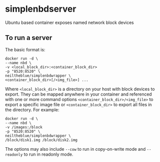# simplenbdserver

Ubuntu based container exposes named network block devices

## To run a server

The basic format is:

```
docker run -d \
--name nbd \
-v <local_block_dir>:<container_block_dir>
-p "8520:8520" \
neiltheblue/simplenbdwrapper \
<container_block_dir>[/<img_file>] ...
```

Where `<local_block_dir>` is a directory on your host with block devices to export. They can be mapped anywhere in your container and referenced with one or more command options `<container_block_dir>/<img_file>` to export a specific image file or `<container_block_dir>` to export all files in the directory. For example:

```
docker run -d \
--name nbd \
-v /images:/block
-p "8520:8520" \
neiltheblue/simplenbdwrapper \
/block/disk1.img /block/disk2.img
```
The options may also include `--cow` to run in copy-on-write mode and `--readonly` to run in readonly mode.
